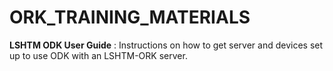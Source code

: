 # ORK_TRAINING_MATERIALS

**LSHTM ODK User Guide** : Instructions on how to get server and devices set up to use ODK with an LSHTM-ORK server.  

